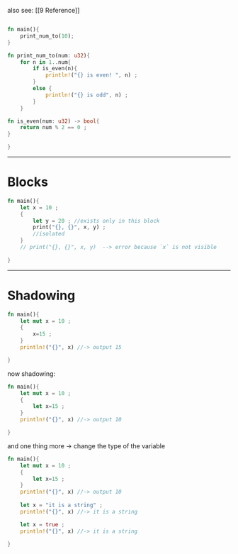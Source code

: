 also see: [[9 Reference]]

```rust

fn main(){
	print_num_to(10);
}

fn print_num_to(num: u32){
	for n in 1..num{
		if is_even(n){
			println!("{} is even! ", n) ;
		}
		else {
			println!("{} is odd", n) ;
		}
	}

fn is_even(num: u32) -> bool{
	return num % 2 == 0 ;
}

}
```


---
# Blocks
```rust
fn main(){
	let x = 10 ;
	{
		let y = 20 ; //exists only in this block
		print("{}, {}", x, y) ;
		//isolated
	}
	// print("{}, {}", x, y)  --> error because `x` is not visible
	
}
```

----

# Shadowing

```rust
fn main(){
	let mut x = 10 ;
	{
		x=15 ;
	}
	println!("{}", x) //-> output 15

}
```

now shadowing:
```rust
fn main(){
	let mut x = 10 ;
	{
		let x=15 ;
	}
	println!("{}", x) //-> output 10

}
```

and one thing more -> change the type of the variable
```rust
fn main(){
	let mut x = 10 ;
	{
		let x=15 ;
	}
	println!("{}", x) //-> output 10
	
	let x = "it is a string" ;
	println!("{}", x) //-> it is a string

	let x = true ;
	println!("{}", x) //-> it is a string

}
```





